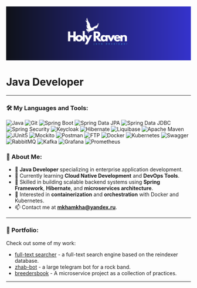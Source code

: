 
![header](acces/header.png)

# Java Developer

---

### 🛠️ My Languages and Tools:

![Java](https://img.shields.io/badge/-Java-090909?style=for-the-badge&logo=openJDK&logoColor=orange)
![Git](https://img.shields.io/badge/-Git-090909?style=for-the-badge&logo=Git&logoColor=F05032)
![Spring Boot](https://img.shields.io/badge/-Spring%20Boot-090909?style=for-the-badge&logo=SpringBoot&logoColor=6DB33F)
![Spring Data JPA](https://img.shields.io/badge/-Spring%20Data%20JPA-090909?style=for-the-badge&logo=Spring&logoColor=6DB33F)
![Spring Data JDBC](https://img.shields.io/badge/-Spring%20Data%20JDBC-090909?style=for-the-badge&logo=Spring&logoColor=6DB33F)
![Spring Security](https://img.shields.io/badge/-Spring%20Security-090909?style=for-the-badge&logo=SpringSecurity&logoColor=6DB33F)
![Keycloak](https://img.shields.io/badge/-Keycloak-090909?style=for-the-badge&logo=Keycloak&logoColor=0077AA)
![Hibernate](https://img.shields.io/badge/-Hibernate-090909?style=for-the-badge&logo=Hibernate&logoColor=59666C)
![Liquibase](https://img.shields.io/badge/-Liquibase-090909?style=for-the-badge&logo=Liquibase&logoColor=0769AD)
![Apache Maven](https://img.shields.io/badge/-Maven-090909?style=for-the-badge&logo=ApacheMaven&logoColor=C71A36)
![JUnit5](https://img.shields.io/badge/-JUnit5-090909?style=for-the-badge&logo=JUnit5&logoColor=25A162)
![Mockito](https://img.shields.io/badge/-Mockito-090909?style=for-the-badge&logo=Mockito&logoColor=25A162)
![Postman](https://img.shields.io/badge/-Postman-090909?style=for-the-badge&logo=Postman&logoColor=FF6C37)
![FTP](https://img.shields.io/badge/-FTP-090909?style=for-the-badge&logo=FTP&logoColor=85EA2D)
![Docker](https://img.shields.io/badge/-Docker-090909?style=for-the-badge&logo=Docker&logoColor=2496ED)
![Kubernetes](https://img.shields.io/badge/-Kubernetes-090909?style=for-the-badge&logo=Kubernetes&logoColor=326CE5)
![Swagger](https://img.shields.io/badge/-Swagger-090909?style=for-the-badge&logo=Swagger&logoColor=85EA2D)
![RabbitMQ](https://img.shields.io/badge/-RabbitMQ-090909?style=for-the-badge&logo=RabbitMQ&logoColor=FF6600)
![Kafka](https://img.shields.io/badge/-Kafka-090909?style=for-the-badge&logo=ApacheKafka&logoColor=231F20)
![Grafana](https://img.shields.io/badge/-Grafana-090909?style=for-the-badge&logo=Grafana&logoColor=F46800)
![Prometheus](https://img.shields.io/badge/-Prometheus-090909?style=for-the-badge&logo=Prometheus&logoColor=E6522C)


### 🚀 About Me:
- 💼 **Java Developer** specializing in enterprise application development.
- 🌱 Currently learning **Cloud Native Development** and **DevOps Tools**.
- 🔧 Skilled in building scalable backend systems using **Spring Framework**, **Hibernate**, and **microservices architecture**.
- 🐳 Interested in **containerization** and **orchestration** with Docker and Kubernetes.
- 📫 Contact me at **mkhamkha@yandex.ru**.

---

### 📝 Portfolio:
Check out some of my work:
- [full-text searcher](https://github.com/Holy-Raven/simple-reindexer) - a full-text search engine based on the reindexer database.
- [zhab-bot](https://github.com/Holy-Raven/ZhabBot) - a large telegram bot for a rock band.
- [breedersbook](https://github.com/Holy-Raven/breedersbook) - A microservice project as a collection of practices.

---